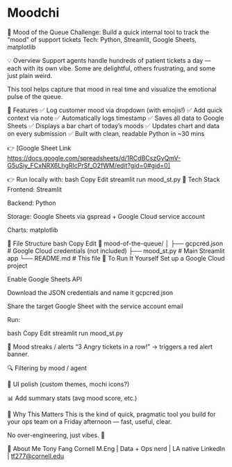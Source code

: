 # Moodchi
🧪 Mood of the Queue
Challenge: Build a quick internal tool to track the “mood” of support tickets
Tech: Python, Streamlit, Google Sheets, matplotlib

💡 Overview
Support agents handle hundreds of patient tickets a day — each with its own vibe. Some are delightful, others frustrating, and some just plain weird.

This tool helps capture that mood in real time and visualize the emotional pulse of the queue.

🎯 Features
✅ Log customer mood via dropdown (with emojis!)
✅ Add quick context via note
✅ Automatically logs timestamp
✅ Saves all data to Google Sheets
✅ Displays a bar chart of today’s moods
✅ Updates chart and data on every submission
✅ Built with clean, readable Python in ~30 mins

👉 [Google Sheet Link https://docs.google.com/spreadsheets/d/1RCdBCszGyQmV-G5uSiy_FCxNRX6LhgRIcPrSf_O2fWM/edit?gid=0#gid=0]

👉 Run locally with:
bash
Copy
Edit
streamlit run mood_st.py
🔧 Tech Stack
Frontend: Streamlit

Backend: Python

Storage: Google Sheets via gspread + Google Cloud service account

Charts: matplotlib

📂 File Structure
bash
Copy
Edit
📁 mood-of-the-queue/
│
├── gcpcred.json               # Google Cloud credentials (not included)
├── mood_st.py                 # Main Streamlit app
└── README.md                  # This file
🚀 To Run It Yourself
Set up a Google Cloud project

Enable Google Sheets API

Download the JSON credentials and name it gcpcred.json

Share the target Google Sheet with the service account email

Run:

bash
Copy
Edit
streamlit run mood_st.py

🔔 Mood streaks / alerts	“3 Angry tickets in a row!” → triggers a red alert banner.

🔍 Filtering by mood / agent

🎨 UI polish (custom themes, mochi icons?)

📊 Add summary stats (avg mood score, etc.)

🙌 Why This Matters
This is the kind of quick, pragmatic tool you build for your ops team on a Friday afternoon — fast, useful, clear.

No over-engineering, just vibes. 🍡

👋 About Me
Tony Fang
Cornell M.Eng | Data + Ops nerd | LA native
LinkedIn | tf277@cornell.edu

